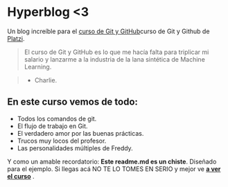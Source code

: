 # Hyperblog <3
Un blog increíble para el [curso de Git y GitHub](https://platzi.com/clases/git-github/)curso de Git y Github de [Platzi](https://platzi.com/).
>El curso de Git y GitHub es lo que me hacía falta para triplicar mi salario y lanzarme a la industria de la lana sintética de Machine Learning.

> - Charlie.

## En este curso vemos de todo: 
* Todos los comandos de git.
* El flujo de trabajo en Git.
* El verdadero amor por las buenas prácticas.
* Trucos muy locos del profesor.
* Las personalidades múltiples de Freddy.

Y como un amable recordatorio: **Este readme.md es un chiste**. Diseñado para el ejemplo. Si llegas acá NO TE LO TOMES EN SERIO y mejor ve [**a ver el curso**](https://platzi.com/clases/git-github/)
.